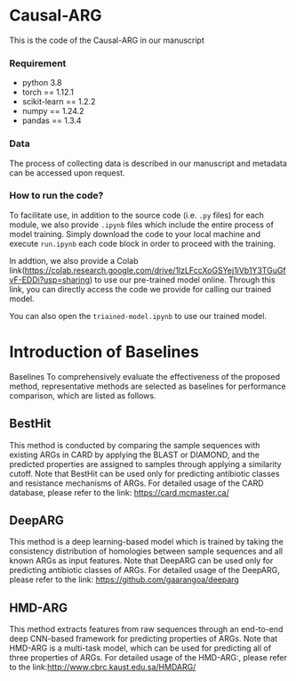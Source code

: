 # Causal-ARG

This is the code of the Causal-ARG in our manuscript
### Requirement
- python 3.8
- torch == 1.12.1
- scikit-learn == 1.2.2
- numpy == 1.24.2
- pandas == 1.3.4

### Data
The process of collecting data is described in our manuscript and metadata can be accessed upon request.

### How to run the code?
To facilitate use, in addition to the source code (i.e. `.py` files)  for each module, we also provide `.ipynb` files which include the entire process of model training. Simply download the code to your local machine and execute `run.ipynb` each code block in order to proceed with the training.



In addtion, we also provide a Colab link(https://colab.research.google.com/drive/1lzLFccXoGSYej1iVb1Y3TGuGfvF-EDDi?usp=sharing) to use our pre-trained model online. Through this link, you can directly access the code we provide for calling our trained model.

You can also open the `triained-model.ipynb` to use our trained model.

# Introduction of Baselines
Baselines
To comprehensively evaluate the effectiveness of the proposed method, representative methods are selected as baselines for performance comparison, which are listed as follows.

## BestHit
This method is conducted by comparing the sample sequences with existing ARGs in CARD by applying the BLAST or DIAMOND, and the predicted properties are assigned to samples through applying a similarity cutoff. Note that BestHit can be used only for predicting antibiotic classes and resistance mechanisms of ARGs.
For detailed usage of the CARD database, please refer to the link: https://card.mcmaster.ca/

## DeepARG
This method is a deep learning-based model which is trained by taking the consistency distribution of homologies between sample sequences and all known ARGs as input features. Note that DeepARG can be used only for predicting antibiotic classes of ARGs.
For detailed usage of the DeepARG, please refer to the link: https://github.com/gaarangoa/deeparg

## HMD-ARG
This method extracts features from raw sequences through an end-to-end deep CNN-based framework for predicting properties of ARGs. Note that HMD-ARG is a multi-task model, which can be used for predicting all of three properties of ARGs.
For detailed usage of the HMD-ARG:, please refer to the link:http://www.cbrc.kaust.edu.sa/HMDARG/
